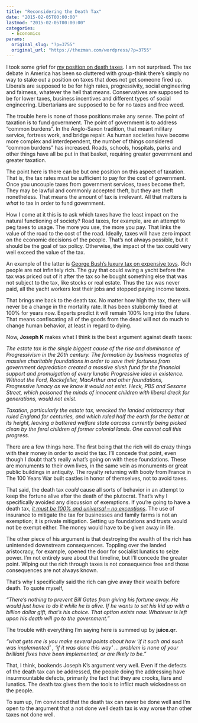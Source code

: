 ```yaml
---
title: "Reconsidering the Death Tax"
date: "2015-02-05T00:00:00"
lastmod: "2015-02-05T00:00:00"
categories:
  - Economics
params:
  original_slug: "?p=3755"
  original_url: "https://thezman.com/wordpress/?p=3755"
---
```


I took some grief for [my position on death
taxes](http://thezman.com/wordpress/?p=3683). I am not surprised. The
tax debate in America has been so cluttered with group-think there’s
simply no way to stake out a position on taxes that does not get someone
fired up. Liberals are supposed to be for high rates, progressivity,
social engineering and fairness, whatever the hell that means.
Conservatives are supposed to be for lower taxes, business incentives
and different types of social engineering. Libertarians are supposed to
be for no taxes and free weed.

The trouble here is none of those positions make any sense. The point of
taxation is to fund government. The point of government is to address
“common burdens”. In the Anglo-Saxon tradition, that meant military
service, fortress work, and bridge repair. As human societies have
become more complex and interdependent, the number of things considered
“common burdens” has increased. Roads, schools, hospitals, parks and
other things have all be put in that basket, requiring greater
government and greater taxation.

The point here is there can be but one position on this aspect of
taxation. That is, the tax rates must be sufficient to pay for the cost
of government. Once you uncouple taxes from government services, taxes
become theft. They may be lawful and commonly accepted theft, but they
are theft nonetheless. That means the amount of tax is irrelevant. All
that matters is *what* to tax in order to fund government.

How I come at it this is to ask which taxes have the least impact on the
natural functioning of society? Road taxes, for example, are an attempt
to peg taxes to usage. The more you use, the more you pay. That links
the value of the road to the cost of the road. Ideally, taxes will have
zero impact on the economic decisions of the people. That’s not always
possible, but it should be the goal of tax policy. Otherwise, the impact
of the tax could very well exceed the value of the tax.

An example of the latter is [George Bush’s luxury tax on expensive
toys](http://www.nytimes.com/1992/02/07/business/falling-tax-would-lift-all-yachts.html).
Rich people are not infinitely rich. The guy that could swing a yacht
before the tax was priced out of it after the tax so he bought something
else that was not subject to the tax, like stocks or real estate. Thus
the tax was never paid, all the yacht workers lost their jobs and
stopped paying income taxes.

That brings me back to the death tax. No matter how high the tax, there
will never be a change in the mortality rate. It has been stubbornly
fixed at 100% for years now. Experts predict it will remain 100% long
into the future. That means confiscating all of the goods from the dead
will not do much to change human behavior, at least in regard to dying.

Now, **Joseph K** makes what I think is the best argument against death
taxes:

*The estate tax is the single biggest cause of the rise and dominance of
Progressivism in the 20th century. The formation by business magnates of
massive charitable foundations in order to save their fortunes from
government depredation created a massive slush fund for the financial
support and promulgation of every lunatic Progressive idea in existence.
Without the Ford, Rockefeller, MacArthur and other foundations,
Progressive lunacy as we know it would not exist. Heck, PBS and Sesame
Street, which poisoned the minds of innocent children with liberal dreck
for generations, would not exist.*

*Taxation, particularly the estate tax, wrecked the landed aristocracy
that ruled England for centuries, and which ruled half the earth for the
better at its height, leaving a battered welfare state carcass currently
being picked clean by the feral children of former colonial lands. One
cannot call this progress.*

There are a few things here. The first being that the rich will do crazy
things with their money in order to avoid the tax. I’ll concede that
point, even though I doubt that’s really what’s going on with these
foundations. These are monuments to their own lives, in the same vein as
monuments or great public buildings in antiquity. The royalty returning
with booty from France in The 100 Years War built castles in honor of
themselves, not to avoid taxes.

That said, the death tax *could* cause all sorts of behavior in an
attempt to keep the fortune alive after the death of the plutocrat.
That’s why I specifically avoided any discussion of exemptions. If
you’re going to have a death tax,
*<span style="text-decoration: underline;">it must be 100% and universal
– no exceptions</span>*. The use of insurance to mitigate the tax for
businesses and family farms is not an exemption; it is private
mitigation. Setting up foundations and trusts would not be exempt
either. The money would have to be given away in life.

The other piece of his argument is that destroying the wealth of the
rich has unintended downstream consequences. Toppling over the landed
aristocracy, for example, opened the door for socialist lunatics to
seize power. I’m not entirely sure about that timeline, but I’ll concede
the greater point. Wiping out the rich through taxes is not consequence
free and those consequences are not always known.

That’s why I specifically said the rich can give away their wealth
before death. To quote myself,

*“There’s nothing to prevent Bill Gates from giving his fortune away. He
would just have to do it while he is alive. If he wants to set his kid
up with a billion dollar gift, that’s his choice. That option exists
now. Whatever is left upon his death will go to the government.”*

The trouble with everything I’m saying here is summed up by
**juice.qr**.

*“what gets me is you make several points about how ‘if it such and such
was implemented’ , ‘if it was done this way’ … problem is none of your
brilliant fixes have been implemented, or are likely to be.”*

That, I think, bookends Joseph K’s argument very well. Even if the
defects of the death tax can be addressed, the people doing the
addressing have insurmountable defects, primarily the fact that they are
crooks, liars and lunatics. The death tax gives them the tools to
inflict much wickedness on the people.

To sum up, I’m convinced that the death tax can never be done well and
I’m open to the argument that a not done well death tax is way worse
than other taxes not done well.

 
